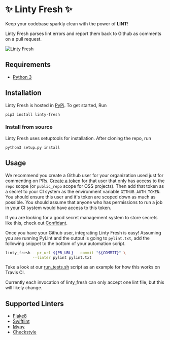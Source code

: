 :sparkles: Linty Fresh :sparkles:
===============================

Keep your codebase sparkly clean with the power of **LINT**!

Linty Fresh parses lint errors and report them back to Github as comments on a
pull request.

![Linty Fresh](http://i.imgur.com/epWogrw.png)


Requirements
----------------
 - [Python 3](https://www.python.org/downloads/)

Installation
------------
Linty Fresh is hosted in [PyPi](https://pypi.python.org/pypi).  To get started,
Run

```shell
pip3 install linty-fresh
```

### Install from source

Linty Fresh uses setuptools for installation.  After cloning the repo, run

```shell
python3 setup.py install
```


Usage
-----

We recommend you create a Github user for your organization used just for
commenting on PRs.  [Create a token](https://github.com/settings/tokens/new)
for that user that only has access to the `repo` scope (or `public_repo` scope
for OSS projects).  Then add that token as a secret to your CI system as the
environment variable `GITHUB_AUTH_TOKEN`.  You should ensure this user and it's
token are scoped down as much as possible.  You should assume that anyone who
has permissions to run a job in your CI system would have access to this token.

If you are looking for a good secret management system to store secrets like
this, check out [Confidant](https://github.com/lyft/confidant/).

Once you have your Github user, integrating Linty Fresh is easy!  Assuming you
are running PyLint and the output is going to `pylint.txt`, add the following
snippet to the bottom of your automation script.

```bash
linty_fresh --pr_url ${PR_URL} --commit "${COMMIT}" \
            --linter pylint pylint.txt
```

Take a look at our [run_tests.sh](scripts/run_tests.sh) script as an example
for how this works on Travis CI.

Currently each invocation of linty_fresh can only accept one lint file, but
this will likely change.

Supported Linters
-----------------
- [Flake8](https://pypi.python.org/pypi/flake8)
- [Swiftlint](https://github.com/realm/SwiftLint)
- [Mypy](http://mypy-lang.org/)
- [Checkstyle](http://checkstyle.sourceforge.net/)
